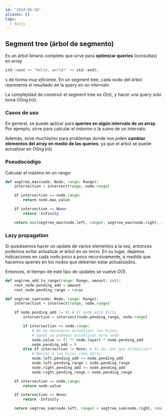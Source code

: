 ```yaml
---
id: "2024-08-16"
aliases: []
tags:
  - daily
---
```


## Segment tree (árbol de segmento)

Es un árbol binario completo que sirve para **optimizar queries** (consultas) en array

```c
std::cout << "Hello, world!" << std::endl;
```

s de forma *muy eficiente*. En un segment tree, cada nodo del árbol representa el resultado de la query en un *intervalo*.

La complejidad de construir el segment tree es $O(n)$, y hacer una query solo toma $O(\log(n))$.

### Casos de uso

En general, se puede aplicar para **queries en algún intervalo de un array**. Por ejemplo, sirve para calcular el *máximo* o la *suma* de un intervalo.

Además, sirve muchísimo para problemas donde nos piden **cambiar elementos del array en medio de las queries**, ya que el árbol se puede actualizar en $O(\log(n))$

### Pseudocódigo

Calcular el máximo en un rango:

```python
def segtree_max(node: Node, range: Range):
	intersection = intersect(range, node.range)

	if intersection == node.range:
		return node.max_value

	if intersection == None:
		return -Infinity

	return max(segtree_max(node.left, range), segtree_max(node.right, range))

```

### Lazy propagation

Si quisiésemos hacer un update de varios elementos a la vez, entonces podemos evitar actualizar el árbol en un inicio. En su lugar, dejamos indicaciones en cada nodo poco a poco recursivamente, a medida que hacemos queries en los nodos que deberían estar actualizados.

Entonces, el tiempo de este tipo de updates se vuelve $O(1)$.

```python
def segtree_add_to_range(range: Range, amount: int):
	root_node.pending_add = amount
	root_node.pending_range = range

def segtree_sum(node: Node, range: Range):
	intersection = intersect(range, node.range)

	if node.pending_add != 0: # El node está dirty
		intersection = intersect(node.pending_range, node.range)

		if intersection == node.range:
			# No es necesario actualizar los hijos,
			# igual ya podemos actualizar este nodo
			node.value += (2 ** node.layer) * node.pending_add
			node.pending_add = 0
		else if intersection != None: # Si no, por qué actualizar?
			# Marcar a los hijos como dirty
			node.left.pending_add += node.pending_add
			node.left.pending_range = node.pending_range
			node.right.pending_add += node.pending_add
			node.right.pending_range = node.pending_range

	if intersection == node.range:
		return node.value

	if intersection == None:
		return -Infinity

	return segtree_sum(node.left, range) + segtree_sum(node.right, range)

```
